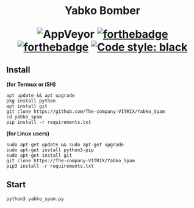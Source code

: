 <h1 align="center">Yabko Bomber

![AppVeyor](https://camo.githubusercontent.com/f357f6c21531fe361e8a3f198619241772b0d753be861acdfef17181f56eb643/68747470733a2f2f696d672e736869656c64732e696f2f6170707665796f722f6275696c642f6261746973637566662f6475706c6f2d626f6d6265723f7374796c653d666f722d7468652d6261646765)
[![forthebadge](https://forthebadge.com/images/badges/built-with-love.svg)](https://forthebadge.com)
[![forthebadge](https://forthebadge.com/images/badges/open-source.svg)](https://forthebadge.com)
[![Code style: black](https://img.shields.io/badge/code%20style-black-000000.svg?style=for-the-badge)](https://github.com/psf/black)

</h1>


## Install 
**(for Termux or iSH)**
```
apt update && apt upgrade
pkg install python
apt install git
git clone https://github.com/The-company-VITRIX/Yabko_Spam
cd yabko_spam
pip install -r requirements.txt
```
**(for Linux users)**
```
sudo apt-get update && sudo apt-get upgrade
sudo apt-get install python3-pip
sudo apt-get install git
git clone https://The-company-VITRIX/Yabko_Spam
pip3 install -r requirements.txt
```

## Start
```
python3 yabko_spam.py
```



